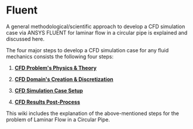 # Fluent
A general methodological/scientific approach to develop a CFD simulation case via ANSYS FLUENT for laminar flow in a circular pipe is explained and discussed here.

The four major steps to develop a CFD simulation case for any fluid mechanics consists the following four steps:

1. **[CFD Problem's Physics & Theory](https://github.com/teymourj/flow-in-circular-pipe-laminar/blob/master/Docs/Fluent/Physics.md)**

2. **[CFD Domain's Creation & Discretization](https://github.com/teymourj/flow-in-circular-pipe-laminar/blob/master/Docs/Fluent/Domain.md)**

3. **[CFD Simulation Case Setup](https://github.com/teymourj/flow-in-circular-pipe-laminar/blob/master/Docs/Fluent/Simulation.md)**

4. **[CFD Results Post-Process](https://github.com/teymourj/flow-in-circular-pipe-laminar/blob/master/Docs/Fluent/Post_Process.md)**

This wiki includes the explanation of the above-mentioned steps for the problem of Laminar Flow in a Circular Pipe.
